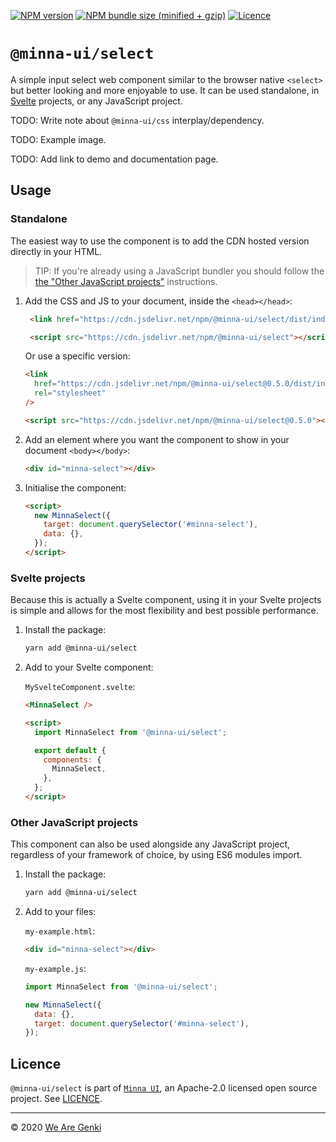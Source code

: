 [![NPM version](https://img.shields.io/npm/v/@minna-ui/select.svg)](https://www.npmjs.com/package/@minna-ui/select)
[![NPM bundle size (minified + gzip)](https://img.shields.io/bundlephobia/minzip/@minna-ui/select.svg)](https://bundlephobia.com/result?p=@minna-ui/select)
[![Licence](https://img.shields.io/npm/l/@minna-ui/select.svg)](https://github.com/WeAreGenki/minna-ui/blob/master/LICENCE)

# `@minna-ui/select`

A simple input select web component similar to the browser native `<select>` but better looking and more enjoyable to use. It can be used standalone, in [Svelte](https://svelte.technology/guide) projects, or any JavaScript project.

TODO: Write note about `@minna-ui/css` interplay/dependency.

TODO: Example image.

TODO: Add link to demo and documentation page.

## Usage

### Standalone

The easiest way to use the component is to add the CDN hosted version directly in your HTML.

> TIP: If you're already using a JavaScript bundler you should follow the [the "Other JavaScript projects"](#other-javascript-projects) instructions.

1. Add the CSS and JS to your document, inside the `<head></head>`:

   <!-- prettier-ignore -->
   ```html
    <link href="https://cdn.jsdelivr.net/npm/@minna-ui/select/dist/index.css" rel="stylesheet"/>

    <script src="https://cdn.jsdelivr.net/npm/@minna-ui/select"></script>
    ```

   Or use a specific version:

   ```html
   <link
     href="https://cdn.jsdelivr.net/npm/@minna-ui/select@0.5.0/dist/index.css"
     rel="stylesheet"
   />

   <script src="https://cdn.jsdelivr.net/npm/@minna-ui/select@0.5.0"></script>
   ```

1. Add an element where you want the component to show in your document `<body></body>`:

   ```html
   <div id="minna-select"></div>
   ```

1. Initialise the component:

   <!-- eslint-disable no-new -->

   ```html
   <script>
     new MinnaSelect({
       target: document.querySelector('#minna-select'),
       data: {},
     });
   </script>
   ```

### Svelte projects

Because this is actually a Svelte component, using it in your Svelte projects is simple and allows for the most flexibility and best possible performance.

1. Install the package:

   ```sh
   yarn add @minna-ui/select
   ```

1. Add to your Svelte component:

   `MySvelteComponent.svelte`:

   ```html
   <MinnaSelect />

   <script>
     import MinnaSelect from '@minna-ui/select';

     export default {
       components: {
         MinnaSelect,
       },
     };
   </script>
   ```

### Other JavaScript projects

This component can also be used alongside any JavaScript project, regardless of your framework of choice, by using ES6 modules import.

1. Install the package:

   ```sh
   yarn add @minna-ui/select
   ```

1. Add to your files:

   `my-example.html`:

   ```html
   <div id="minna-select"></div>
   ```

   `my-example.js`:

   <!-- eslint-disable no-new -->

   ```js
   import MinnaSelect from '@minna-ui/select';

   new MinnaSelect({
     data: {},
     target: document.querySelector('#minna-select'),
   });
   ```

## Licence

`@minna-ui/select` is part of [`Minna UI`](https://github.com/WeAreGenki/minna-ui), an Apache-2.0 licensed open source project. See [LICENCE](https://github.com/WeAreGenki/minna-ui/blob/master/LICENCE).

---

© 2020 [We Are Genki](https://wearegenki.com)
